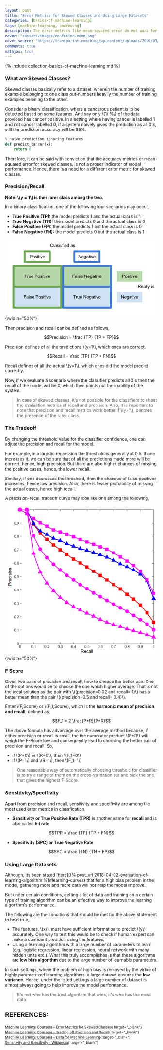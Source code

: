 ```yaml
---
layout: post
title: "Error Metrics for Skewed Classes and Using Large Datasets"
categories: [basics-of-machine-learning]
tags: [machine-learning, andrew-ng]
description: The error metrics like mean-squared error do not work for highly imbalanced class. Also, why is it that using larger dataset is always advised?
cover: "/assets/images/confusion-venn.png"
cover_source: "https://transparint.com/blog/wp-content/uploads/2016/03/false-positives.png"
comments: true
mathjax: true
---
```


{% include collection-basics-of-machine-learning.md %}

### What are Skewed Classes?

Skewed classes basically refer to a dataset, wherein the number of training example belonging to one class out-numbers heavily the number of training examples beloning to the other. 

Consider a binary classification, where a cancerous patient is to be detected based on some features. And say only \\(1\ %\\) of the data provided has cancer positive. In a setting where having cancer is labelled 1 and not cancer labelled 0, if a system naively gives the prediction as all 0's, still the prediction accuracy will be 99%.

```python
% naive prediction ignoring features
def predict_cancer(x):
    return 0
```

Therefore, it can be said with conviction that the accuracy metrics or mean-squared error for skewed classes, is not a proper indicator of model performance. Hence, there is a need for a different error metric for skewed classes.

### Precision/Recall

**Note: \\(y = 1\\) is ther rarer class among the two.**

In a binary classification, one of the following four scenarios may occur,

* **True Positive (TP):** the model predicts 1 and the actual class is 1
* **True Negative (TN):** the model predicts 0 and the actual class is 0
* **False Positive (FP):** the model predicts 1 but the actual class is 0
* **False Negative (FN):** the model predicts 0 but the actual class is 1

![Fig-1. Prediction Matrix](/assets/2018-04-08-error-metrics-for-skewed-data-and-large-datasets/fig-1-prediction-matrix.png?raw=true){:width="50%"}

Then precision and recall can be defined as follows,

$$Precision = \frac {TP} {TP + FP}$$

Precision defines of all the predictions \\(y=1\\), which ones are correct.

$$Recall = \frac {TP} {TP + FN}$$

Recall defines of all the actual \\(y=1\\), which ones did the model predict correctly.

Now, if we evaluate a scenario where the classifier predicts all 0's then the recall of the model will be 0, which then points out the inability of the system. 

> In case of skewed classes, it's not possible for the classifiers to cheat the evaluation metrics of recall and precision. Also, it is important to note that precision and recall metrics work better if \\(y=1\\), denotes the presence of the rarer class.

### The Tradeoff

By changing the threshold value for the classifier confidence, one can adjust the precision and recall for the model. 

For example, in a logistic regression the threshold is generally at 0.5. If one increases it, we can be sure that of all the predictions made more will be correct, hence, high precision. But there are also higher chances of missing the positive cases, hence, the lower recall.

Similary, if one decreases the threshold, then the chances of false positives increases, hence low precision. Also, there is lesser probability of missing the actual cases, hence high recall.

A precision-recall tradeoff curve may look like one among the following,

![Fig-2. Precision Recall Curve](/assets/2018-04-08-error-metrics-for-skewed-data-and-large-datasets/fig-2-precision-recall-curve.gif?raw=true){:width="50%"}

### F Score

Given two pairs of precision and recall, how to choose the better pair. One of the options would be to choose the one which higher average. That is not the ideal solution as the pair with \\((precision=0.02 and recall= 1)\\) has a better mean than the pair \\((precision=0.5 and recall= 0.4)\\).

Enter \\(F\,Score\\) or \\(F_1\,Score\\), which is the **harmonic mean of precision and recall**,  defined as, 

$$F_1 = 2 \frac{P*R}{P+R}$$

The above formula has advantage over the average method because, if either precision or recall is small, the the numerator product \\(P\*R\\) will weigh the F-Score low and consequently lead to choosing the better pair of precision and recall. So,

* if \\(P=0\\) or \\(R=0\\), then \\(F_1=0\\)
* if \\(P=1\\) and \\(R=1\\), then \\(F_1=1\\)

> One reasonable way of automatically choosing threshold for classifier is to try a range of them on the cross-validation set and pick the one that gives the highest F-Score.

### Sensitivity/Specifivity

Apart from precision and recall, sensitivity and specifivity are among the most used error metrics in classfication.

* **Sensitivity or True Positive Rate (TPR)** is another name for **recall** and is also called **hit rate**

$$TPR = \frac {TP} {TP + FN}$$

* **Specifivity (SPC) or True Negative Rate**

$$SPC = \frac {TN} {TN + FP}$$

### Using Large Datasets

Although, its been stated [here]({% post_url 2018-04-02-evaluation-of-learning-algorithm %}#learning-curves) that for a high bias problem in the model, gathering more and more data will not help the model improve. 

But under certain conditions, getting a lot of data and training on a certain type of training algorithm can be an effective way to improve the learning algorithm's performance.

The following are the conditions that should be met for the above statement to hold true, 
* The features, \\(x\\), must have sufficient information to predict \\(y\\) accurately. One way to test this would be to check if human expert can make a confident predition using the features.
* Using a learning algorithm with a large number of parameters to learn (e.g. logistic regression, linear regression, neural network with many hidden units etc.). What this truly accomplishes is that these algorithms are **low bias algorithm** due to the large number of learnable parameters.

In such settings, where the problem of high bias is removed by the virtue of highly parametrized learning algorithms, a large dataset ensures the **low variance**. Hence, under the listed settings a large number of dataset is almost always going to help improve the model performance.

> It's not who has the best algorithm that wins, it's who has the most data.

## REFERENCES:

<small>[Machine Learning: Coursera - Error Metrics for Skewed Classes](https://www.coursera.org/learn/machine-learning/lecture/tKMWX/error-metrics-for-skewed-classes){:target="_blank"}</small><br>
<small>[Machine Learning: Coursera - Trading off Precision and Recall](https://www.coursera.org/learn/machine-learning/lecture/CuONQ/trading-off-precision-and-recall){:target="_blank"}</small><br>
<small>[Machine Learning: Coursera - Data for Machine Learning](https://www.coursera.org/learn/machine-learning/lecture/XcNcz/data-for-machine-learning){:target="_blank"}</small><br>
<small>[Sensitivity and Specifivity - Wikipedia](https://en.wikipedia.org/wiki/Sensitivity_and_specificity){:target="_blank"}</small>
